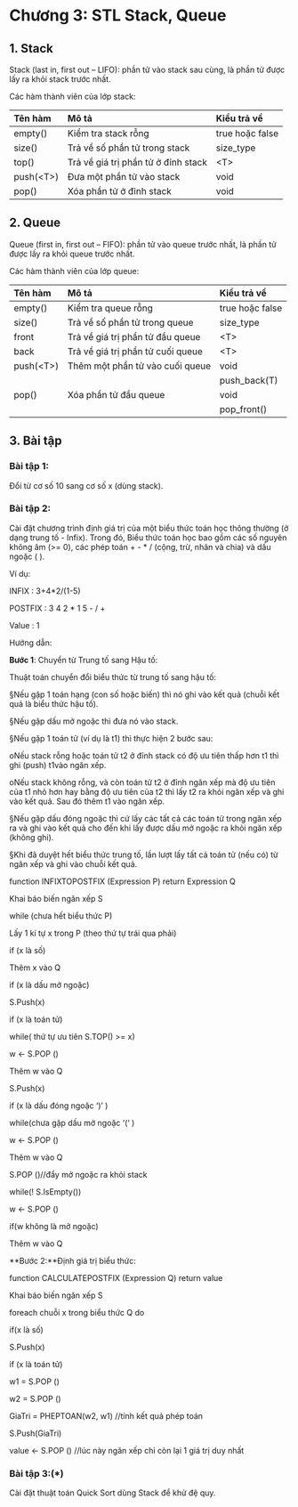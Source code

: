 # Chương 3: STL Stack, Queue

## 1. Stack

Stack \(last in, first out – LIFO\): phần tử vào stack sau cùng, là phần tử được lấy ra khỏi stack trước nhất.

Các hàm thành viên của lớp stack:

| Tên hàm | Mô tả | Kiểu trả về |
| :--- | :--- | :--- |
| empty\(\) | Kiểm tra stack rỗng | true hoặc false |
| size\(\) | Trả về số phần tử trong stack | size\_type |
| top\(\) | Trả về giá trị phần tử ở đỉnh stack | &lt;T&gt; |
| push\(&lt;T&gt;\) | Đưa một phần tử vào stack | void |
| pop\(\) | Xóa phần tử ở đỉnh stack | void |



## 2. Queue

Queue \(first in, first out – FIFO\): phần tử vào queue trước nhất, là phần tử được lấy ra khỏi queue trước nhất.

Các hàm thành viên của lớp queue:

| Tên hàm | Mô tả | Kiểu trả về |
| :--- | :--- | :--- |
| empty\(\) | Kiểm tra queue rỗng | true hoặc false |
| size\(\) | Trả về số phần tử trong queue | size\_type |
| front | Trả về giá trị phần tử đầu queue | &lt;T&gt; |
| back | Trả về giá trị phần tử cuối queue | &lt;T&gt; |
| push\(&lt;T&gt;\) | Thêm một phần tử vào cuối queue | void |
|  |  | push\_back\(T\) |
| pop\(\) | Xóa phần tử đầu queue | void |
|  |  | pop\_front\(\) |



## 3. Bài tập

### Bài tập 1:

Đổi từ cơ số 10 sang cơ số x \(dùng stack\).

### Bài tập 2:

Cài đặt chương trình định giá trị của một biểu thức toán học thông thường \(ở dạng trung tố - Infix\). Trong đó, Biểu thức toán học bao gồm các số nguyên không âm \(&gt;= 0\), các phép toán + - \* / \(cộng, trừ, nhân và chia\) và dấu ngoặc \( \).

Ví dụ:

INFIX : 3+4\*2/\(1-5\)

POSTFIX : 3 4 2 \* 1 5 - / +

Value : 1

Hướng dẫn:

**Bước 1**: Chuyển từ Trung tố sang Hậu tố:

Thuật toán chuyển đổi biểu thức từ trung tố sang hậu tố:

§Nếu gặp 1 toán hạng \(con số hoặc biến\) thì nó ghi vào kết quả \(chuỗi kết quả là biểu thức hậu tố\).

§Nếu gặp dấu mở ngoặc thì đưa nó vào stack.

§Nếu gặp 1 toán tử \(ví dụ là t1\) thì thực hiện 2 bước sau:

oNếu stack rỗng hoặc toán tử t2 ở đỉnh stack có độ ưu tiên thấp hơn t1 thì ghi \(push\) t1vào ngăn xếp.

oNếu stack không rỗng, và còn toán tử t2 ở đỉnh ngăn xếp mà độ ưu tiên của t1 nhỏ hơn hay bằng độ ưu tiên của t2 thì lấy t2 ra khỏi ngăn xếp và ghi vào kết quả. Sau đó thêm t1 vào ngăn xếp.

§Nếu gặp dấu đóng ngoặc thì cứ lấy các tất cả các toán tử trong ngăn xếp ra và ghi vào kết quả cho đến khi lấy được dấu mở ngoặc ra khỏi ngăn xếp \(không ghi\).

§Khi đã duyệt hết biểu thức trung tố, lần lượt lấy tất cả toán tử \(nếu có\) từ ngăn xếp và ghi vào chuỗi kết quả.

function INFIXTOPOSTFIX \(Expression P\) return Expression Q

 Khai báo biến ngăn xếp S

while \(chưa hết biểu thức P\)

 Lấy 1 kí tự x trong P \(theo thứ tự trái qua phải\)

if \(x là số\)

 Thêm x vào Q

if \(x là dấu mở ngoặc\)

 S.Push\(x\)

if \(x là toán tử\)

while\( thứ tự ưu tiên S.TOP\(\) &gt;= x\)

 w &lt;- S.POP \(\)

 Thêm w vào Q

 S.Push\(x\)

if \(x là dấu đóng ngoặc ‘\)’ \)

while\(chưa gặp dấu mở ngoặc ‘\(‘ \)

 w &lt;- S.POP \(\)

 Thêm w vào Q

 S.POP \(\)//đẩy mở ngoặc ra khỏi stack

 while\(! S.IsEmpty\(\)\)

 w &lt;- S.POP \(\)

 if\(w không là mở ngoặc\)

 Thêm w vào Q

**Bước 2:**Định giá trị biểu thức:

function CALCULATEPOSTFIX \(Expression Q\) return value

 Khai báo biến ngăn xếp S

 foreach chuỗi x trong biểu thức Q do

 if\(x là số\)

 S.Push\(x\)

 if \(x là toán tử\)

 w1 = S.POP \(\)

 w2 = S.POP \(\)

 GiaTri = PHEPTOAN\(w2, w1\) //tính kết quả phép toán

 S.Push\(GiaTri\)

 value &lt;- S.POP \(\) //lúc này ngăn xếp chỉ còn lại 1 giá trị duy nhất



### Bài tập 3:\(\*\)

Cài đặt thuật toán Quick Sort dùng Stack để khử đệ quy.

